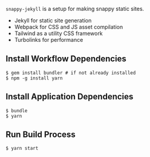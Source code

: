 `snappy-jekyll` is a setup for making snappy static sites.

* Jekyll for static site generation
* Webpack for CSS and JS asset compilation
* Tailwind as a utility CSS framework
* Turbolinks for performance

## Install Workflow Dependencies

```
$ gem install bundler # if not already installed
$ npm -g install yarn
```

## Install Application Dependencies

```
$ bundle
$ yarn
```

## Run Build Process

```
$ yarn start
```

